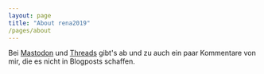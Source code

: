 ```yaml
---
layout: page
title: "About rena2019"
/pages/about
---
```


Bei [Mastodon]([https://www.genome.gov/](https://social.tchncs.de/deck/@rena2019)) und [Threads](https://www.threads.com/@_rena_2019_) gibt's ab und zu auch ein paar Kommentare von mir, die es nicht in Blogposts schaffen.
